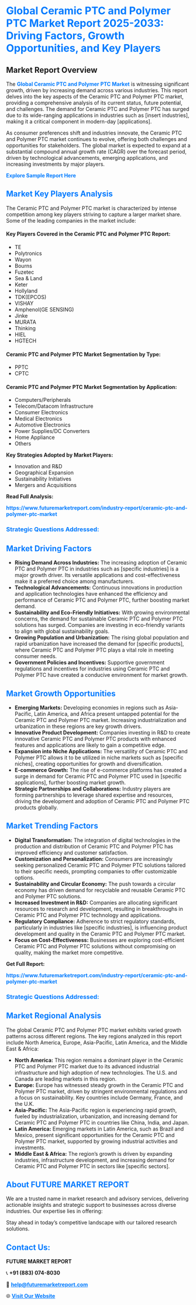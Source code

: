 <h1 style="color: #007BFF;">Global Ceramic PTC and Polymer PTC Market Report 2025-2033: Driving Factors, Growth Opportunities, and Key Players</h1>

<section id="overview">
<h2>Market Report Overview</h2>
<p>The <a href="https://www.futuremarketreport.com/industry-report/ceramic-ptc-and-polymer-ptc-market" style="color: #007BFF; text-decoration: none;"><strong>Global Ceramic PTC and Polymer PTC Market</strong></a> is witnessing significant growth, driven by increasing demand across various industries. This report delves into the key aspects of the Ceramic PTC and Polymer PTC market, providing a comprehensive analysis of its current status, future potential, and challenges. The demand for Ceramic PTC and Polymer PTC has surged due to its wide-ranging applications in industries such as [insert industries], making it a critical component in modern-day [applications].</p>
<p>As consumer preferences shift and industries innovate, the Ceramic PTC and Polymer PTC market continues to evolve, offering both challenges and opportunities for stakeholders. The global market is expected to expand at a substantial compound annual growth rate (CAGR) over the forecast period, driven by technological advancements, emerging applications, and increasing investments by major players.</p>
</section>

<section id="overview">
<p><a href="https://www.futuremarketreport.com/request-sample/reportId=60931" style="color: #007BFF; text-decoration: none;"><strong>Explore Sample Report Here</strong></a></p>
</section>

<section id="key-players">
<h2 style="color: #007BFF;">Market Key Players Analysis</h2>
<p>The Ceramic PTC and Polymer PTC market is characterized by intense competition among key players striving to capture a larger market share. Some of the leading companies in the market include:</p>
<h4>Key Players Covered in the Ceramic PTC and Polymer PTC Report:</h4>
<ul><li>TE</li><li>Polytronics</li><li>Wayon</li><li>Bourns</li><li>Fuzetec</li><li>Sea &amp; Land</li><li>Keter</li><li>Hollyland</li><li>TDK(EPCOS)</li><li>VISHAY</li><li>Amphenol(GE SENSING)</li><li>Jinke</li><li>MURATA</li><li>Thinking</li><li>HIEL</li><li>HGTECH</li></ul>
<h4>Ceramic PTC and Polymer PTC Market Segmentation by Type:</h4>
<ul><li>PPTC</li><li>CPTC</li></ul>

<h4>Ceramic PTC and Polymer PTC Market Segmentation by Application:</h4>
<ul><li>Computers/Peripherals</li><li>Telecom/Datacom Infrastructure</li><li>Consumer Electronics</li><li>Medical Electronics</li><li>Automotive Electronics</li><li>Power Supplies/DC Converters</li><li>Home Appliance</li><li>Others</li></ul>
<p><strong>Key Strategies Adopted by Market Players:</strong></p>
<ul>
<li>Innovation and R&D</li>
<li>Geographical Expansion</li>
<li>Sustainability Initiatives</li>
<li>Mergers and Acquisitions</li>
</ul>
</section>

<section>
<p><strong>Read Full Analysis: </strong></p><a href="https://www.futuremarketreport.com/industry-report/ceramic-ptc-and-polymer-ptc-market" style="color: #007BFF; text-decoration: none;"><strong>https://www.futuremarketreport.com/industry-report/ceramic-ptc-and-polymer-ptc-market</strong></a>
<h3 style="color: #007BFF;">Strategic Questions Addressed:</h3>
</section>

<section id="driving-factors">
<h2 style="color: #007BFF;">Market Driving Factors</h2>
<ul>
<li><strong>Rising Demand Across Industries:</strong> The increasing adoption of Ceramic PTC and Polymer PTC in industries such as [specific industries] is a major growth driver. Its versatile applications and cost-effectiveness make it a preferred choice among manufacturers.</li>
<li><strong>Technological Advancements:</strong> Continuous innovations in production and application technologies have enhanced the efficiency and performance of Ceramic PTC and Polymer PTC, further boosting market demand.</li>
<li><strong>Sustainability and Eco-Friendly Initiatives:</strong> With growing environmental concerns, the demand for sustainable Ceramic PTC and Polymer PTC solutions has surged. Companies are investing in eco-friendly variants to align with global sustainability goals.</li>
<li><strong>Growing Population and Urbanization:</strong> The rising global population and rapid urbanization have increased the demand for [specific products], where Ceramic PTC and Polymer PTC plays a vital role in meeting consumer needs.</li>
<li><strong>Government Policies and Incentives:</strong> Supportive government regulations and incentives for industries using Ceramic PTC and Polymer PTC have created a conducive environment for market growth.</li>
</ul>
</section>

<section id="growth-opportunities">
<h2 style="color: #007BFF;">Market Growth Opportunities</h2>
<ul>
<li><strong>Emerging Markets:</strong> Developing economies in regions such as Asia-Pacific, Latin America, and Africa present untapped potential for the Ceramic PTC and Polymer PTC market. Increasing industrialization and urbanization in these regions are key growth drivers.</li>
<li><strong>Innovative Product Development:</strong> Companies investing in R&D to create innovative Ceramic PTC and Polymer PTC products with enhanced features and applications are likely to gain a competitive edge.</li>
<li><strong>Expansion into Niche Applications:</strong> The versatility of Ceramic PTC and Polymer PTC allows it to be utilized in niche markets such as [specific niches], creating opportunities for growth and diversification.</li>
<li><strong>E-commerce Growth:</strong> The rise of e-commerce platforms has created a surge in demand for Ceramic PTC and Polymer PTC used in [specific applications], further boosting market growth.</li>
<li><strong>Strategic Partnerships and Collaborations:</strong> Industry players are forming partnerships to leverage shared expertise and resources, driving the development and adoption of Ceramic PTC and Polymer PTC products globally.</li>
</ul>
</section>

<section id="trending-factors">
<h2 style="color: #007BFF;">Market Trending Factors</h2>
<ul>
<li><strong>Digital Transformation:</strong> The integration of digital technologies in the production and distribution of Ceramic PTC and Polymer PTC has improved efficiency and customer satisfaction.</li>
<li><strong>Customization and Personalization:</strong> Consumers are increasingly seeking personalized Ceramic PTC and Polymer PTC solutions tailored to their specific needs, prompting companies to offer customizable options.</li>
<li><strong>Sustainability and Circular Economy:</strong> The push towards a circular economy has driven demand for recyclable and reusable Ceramic PTC and Polymer PTC solutions.</li>
<li><strong>Increased Investment in R&D:</strong> Companies are allocating significant resources to research and development, resulting in breakthroughs in Ceramic PTC and Polymer PTC technology and applications.</li>
<li><strong>Regulatory Compliance:</strong> Adherence to strict regulatory standards, particularly in industries like [specific industries], is influencing product development and quality in the Ceramic PTC and Polymer PTC market.</li>
<li><strong>Focus on Cost-Effectiveness:</strong> Businesses are exploring cost-efficient Ceramic PTC and Polymer PTC solutions without compromising on quality, making the market more competitive.</li>
</ul>
</section>

<section>
<p><strong>Get Full Report: </strong></p><a href="https://www.futuremarketreport.com/industry-report/ceramic-ptc-and-polymer-ptc-market" style="color: #007BFF; text-decoration: none;"><strong>https://www.futuremarketreport.com/industry-report/ceramic-ptc-and-polymer-ptc-market</strong></a>
<h3 style="color: #007BFF;">Strategic Questions Addressed:</h3>
</section>


<section id="regional-analysis">
<h2 style="color: #007BFF;">Market Regional Analysis</h2>
<p>The global Ceramic PTC and Polymer PTC market exhibits varied growth patterns across different regions. The key regions analyzed in this report include North America, Europe, Asia-Pacific, Latin America, and the Middle East & Africa:</p>
<ul>
<li><strong>North America:</strong> This region remains a dominant player in the Ceramic PTC and Polymer PTC market due to its advanced industrial infrastructure and high adoption of new technologies. The U.S. and Canada are leading markets in this region.</li>
<li><strong>Europe:</strong> Europe has witnessed steady growth in the Ceramic PTC and Polymer PTC market, driven by stringent environmental regulations and a focus on sustainability. Key countries include Germany, France, and the U.K.</li>
<li><strong>Asia-Pacific:</strong> The Asia-Pacific region is experiencing rapid growth, fueled by industrialization, urbanization, and increasing demand for Ceramic PTC and Polymer PTC in countries like China, India, and Japan.</li>
<li><strong>Latin America:</strong> Emerging markets in Latin America, such as Brazil and Mexico, present significant opportunities for the Ceramic PTC and Polymer PTC market, supported by growing industrial activities and investments.</li>
<li><strong>Middle East & Africa:</strong> The region’s growth is driven by expanding industries, infrastructure development, and increasing demand for Ceramic PTC and Polymer PTC in sectors like [specific sectors].</li>
</ul>
</section>

<footer>
<h2 style="color: #007BFF;">About FUTURE MARKET REPORT</h2>
<p>We are a trusted name in market research and advisory services, delivering actionable insights and strategic support to businesses across diverse industries. Our expertise lies in offering:</p>

<p>Stay ahead in today’s competitive landscape with our tailored research solutions.</p>

<h2 style="color: #007BFF;">Contact Us:</h2>
<p><strong>FUTURE MARKET REPORT</strong></p>
<p>📞 <strong>+91 (883) 074-8030</strong></p>
<p>📧 <strong><a href="mailto:help@futuremarketreport.com" style="color: #007BFF;">help@futuremarketreport.com</a></strong></p>
<p>🌐 <strong><a href="https://www.futuremarketreport.com/" style="color: #007BFF;">Visit Our Website</a></strong></p>
</footer>